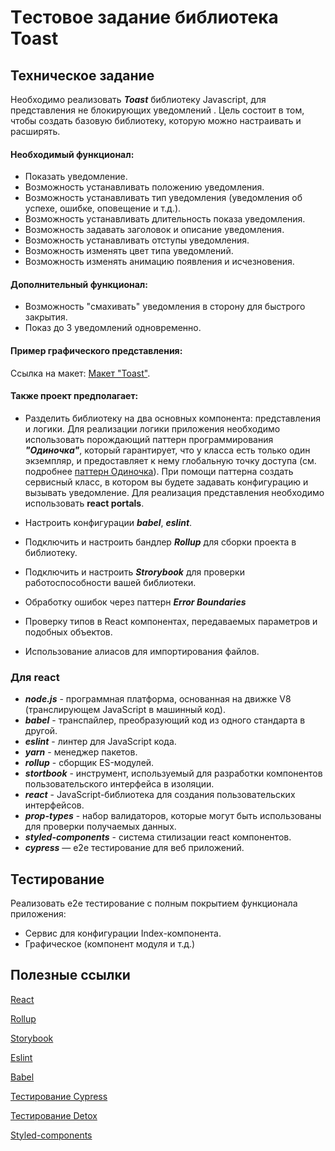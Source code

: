 # Tестовое задание библиотека Toast

## Техническое задание
Необходимо реализовать ***Toast*** библиотеку Javascript, для представления не блокирующих уведомлений . Цель состоит
в том, чтобы создать базовую библиотеку, которую можно настраивать и расширять.

#### Необходимый функционал:

- Показать уведомление.
- Возможность устанавливать положению уведомления.
- Возможность устанавливать тип уведомления (уведомления об успехе, ошибке, оповещение и т.д.).
- Возможность устанавливать длительность показа уведомления.
- Возможность задавать заголовок и описание уведомления.
- Возможность устанавливать отступы уведомления.
- Возможность изменять цвет типа уведомлений.
- Возможность изменять анимацию появления и исчезновения.

#### Дополнительный функционал:

- Возможность "смахивать" уведомления в сторону для быстрого закрытия.
- Показ до 3 уведомлений одновременно.

#### Пример графического представления:

Ссылка на макет: [Макет "Toast"](https://xd.adobe.com/view/9efd755b-6a29-49bf-4e13-d5cd74643170-e8cc/).

#### Также проект предполагает:
- Разделить библиотеку на два основных компонента: представления и логики. Для реализации логики приложения необходимо использовать порождающий паттерн программирования ***"Одиночка"***, который гарантирует, что у класса есть только один экземпляр, и предоставляет к нему глобальную точку доступа (см. подробнее [паттерн Одиночка](https://refactoring.guru/ru/design-patterns/singleton)). При помощи паттерна создать сервисный класс, в котором вы будете задавать конфигурацию и вызывать уведомление. Для реализация представления необходимо использовать **react portals**.

- Настроить конфигурации ***babel***, ***eslint***.

- Подключить и настроить бандлер ***Rollup*** для сборки проекта в библиотеку.

- Подключить и настроить ***Strorybook*** для проверки работоспособности вашей библиотеки.

- Обработку ошибок через паттерн ***Error Boundaries***

- Проверку типов в React компонентах, передаваемых параметров и подобных объектов.

- Использование алиасов для импортирования файлов.

### Для react
- ***node.js*** - программная платформа, основанная на движке V8 (транслирующем JavaScript в машинный код).
- ***babel*** - транспайлер, преобразующий код из одного стандарта в другой.
- ***eslint*** - линтер для JavaScript кода.
- ***yarn*** - менеджер пакетов.
- ***rollup*** - сборщик ES-модулей.
- ***stortbook*** - инструмент, используемый для разработки компонентов пользовательского интерфейса в изоляции.
- ***react*** - JavaScript-библиотека для создания пользовательских интерфейсов.
- ***prop-types*** - набор валидаторов, которые могут быть использованы для проверки получаемых данных.
- ***styled-components*** - система стилизации react компонентов.
- ***cypress*** — e2e тестирование для веб приложений.

## Тестирование

Реализовать e2e тестирование c полным покрытием функционала приложения:
- Сервис для конфигурации Index-компонента.
- Графическое (компонент модуля и т.д.)

## Полезные ссылки

[React](https://reactjs.org/docs/getting-started.html)

[Rollup](https://rollupjs.org/guide/en/)

[Storybook](https://storybook.js.org/docs/basics/introduction/)

[Eslint](https://eslint.org/docs/user-guide/configuring)

[Babel](https://babeljs.io/docs/en/configuration)

[Тестирование Cypress](https://docs.cypress.io/guides/overview/why-cypress.html#In-a-nutshell)

[Тестирование Detox](https://github.com/wix/Detox/blob/master/docs/README.md)

[Styled-components](https://www.styled-components.com/docs)

